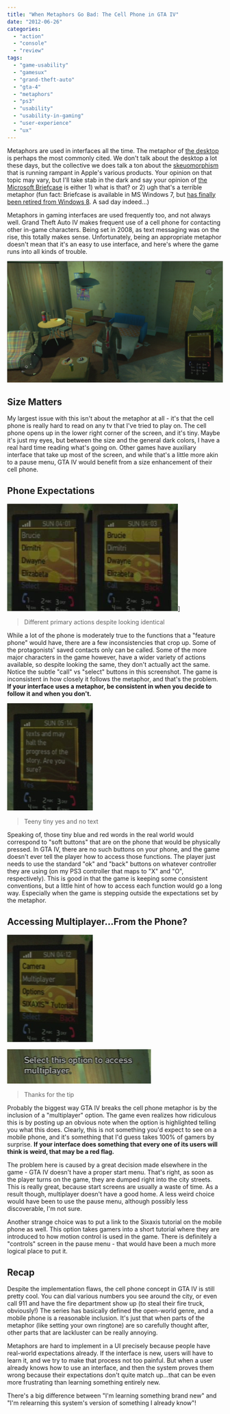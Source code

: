 ```yaml
---
title: "When Metaphors Go Bad: The Cell Phone in GTA IV"
date: "2012-06-26"
categories: 
  - "action"
  - "console"
  - "review"
tags: 
  - "game-usability"
  - "gamesux"
  - "grand-theft-auto"
  - "gta-4"
  - "metaphors"
  - "ps3"
  - "usability"
  - "usability-in-gaming"
  - "user-experience"
  - "ux"
---
```


Metaphors are used in interfaces all the time. The metaphor of [the desktop](http://en.wikipedia.org/wiki/Desktop_metaphor) is perhaps the most commonly cited. We don't talk about the desktop a lot these days, but the collective we does talk a ton about the [skeuomorphism](http://medialoot.com/blog/skeuomorphic-design/) that is running rampant in Apple's various products. Your opinion on that topic may vary, but I'll take stab in the dark and say your opinion of [the Microsoft Briefcase](http://en.wikipedia.org/wiki/Briefcase_(Microsoft_Windows)) is either 1) what is that? or 2) ugh that's a terrible metaphor (fun fact: Briefcase is available in MS Windows 7, but [has finally been retired from Windows 8](http://answers.microsoft.com/en-us/windows/forum/windows_8-windows_programs/briefcase-in-windows-8/0db7cf49-e179-4584-8562-d6bac0c77907). A sad day indeed...)

Metaphors in gaming interfaces are used frequently too, and not always well. Grand Theft Auto IV makes frequent use of a cell phone for contacting other in-game characters. Being set in 2008, as text messaging was on the rise, this totally makes sense. Unfortunately, being an appropriate metaphor doesn't mean that it's an easy to use interface, and here's where the game runs into all kinds of trouble.

![](images/cell-phone-full-keypad.jpg "cell phone - full keypad")

## Size Matters

My largest issue with this isn't about the metaphor at all - it's that the cell phone is really hard to read on any tv that I've tried to play on. The cell phone opens up in the lower right corner of the screen, and it's tiny. Maybe it's just my eyes, but between the size and the general dark colors, I have a real hard time reading what's going on. Other games have auxiliary interface that take up most of the screen, and while that's a little more akin to a pause menu, GTA IV would benefit from a size enhancement of their cell phone.

## Phone Expectations

![](images/select-vs-call.jpg "select vs call")]
> Different primary actions despite looking identical

While a lot of the phone is moderately true to the functions that a "feature phone" would have, there are a few inconsistencies that crop up. Some of the protagonists' saved contacts only can be called. Some of the more major characters in the game however, have a wider variety of actions available, so despite looking the same, they don't actually act the same. Notice the subtle "call" vs "select" buttons in this screenshot. The game is inconsistent in how closely it follows the metaphor, and that's the problem. **If your interface uses a metaphor, be consistent in when you decide to follow it and when you don't.**

![](images/yes-no-soft-button-crop.jpg "yes no soft button crop")
> Teeny tiny yes and no text

Speaking of, those tiny blue and red words in the real world would correspond to "soft buttons" that are on the phone that would be physically pressed. In GTA IV, there are no such buttons on your phone, and the game doesn't ever tell the player how to access those functions. The player just needs to use the standard "ok" and "back" buttons on whatever controller they are using (on my PS3 controller that maps to "X" and "O", respectively). This is good in that the game is keeping some consistent conventions, but a little hint of how to access each function would go a long way. Especially when the game is stepping outside the expectations set by the metaphor.

## Accessing Multiplayer...From the Phone?

![](images/cell-phone-multiplayer-selected-phone.jpg "cell phone - multiplayer selected phone")

![](images/cell-phone-multiplayer-selected-text.jpg "cell phone - multiplayer selected text")
> Thanks for the tip

Probably the biggest way GTA IV breaks the cell phone metaphor is by the inclusion of a "multiplayer" option. The game even realizes how ridiculous this is by posting up an obvious note when the option is highlighted telling you what this does. Clearly, this is not something you'd expect to see on a mobile phone, and it's something that I'd guess takes 100% of gamers by surprise. **If your interface does something that every one of its users will think is weird, that may be a red flag.**

The problem here is caused by a great decision made elsewhere in the game - GTA IV doesn't have a proper start menu. That's right, as soon as the player turns on the game, they are dumped right into the city streets. This is really great, because start screens are usually a waste of time. As a result though, multiplayer doesn't have a good home. A less weird choice would have been to use the pause menu, although possibly less discoverable, I'm not sure.

Another strange choice was to put a link to the Sixaxis tutorial on the mobile phone as well. This option takes gamers into a short tutorial where they are introduced to how motion control is used in the game. There is definitely a "controls" screen in the pause menu - that would have been a much more logical place to put it.

## Recap

Despite the implementation flaws, the cell phone concept in GTA IV is still pretty cool. You can dial various numbers you see around the city, or even call 911 and have the fire department show up (to steal their fire truck, obviously!) The series has basically defined the open-world genre, and a mobile phone is a reasonable inclusion. It's just that when parts of the metaphor (like setting your own ringtone) are so carefully thought after, other parts that are lackluster can be really annoying.

Metaphors are hard to implement in a UI precisely because people have real-world expectations already. If the interface is new, users will have to learn it, and we try to make that process not too painful. But when a user already knows how to use an interface, and then the system proves them wrong because their expectations don't quite match up...that can be even more frustrating than learning something entirely new.

There's a big difference between "I'm learning something brand new" and "I'm relearning this system's version of something I already know"!
